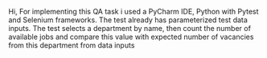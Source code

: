 Hi,
For implementing this QA task i used a PyCharm IDE, Python with Pytest and Selenium frameworks. 
The test already has parameterized test data inputs. 
The test selects a department by name, then count the number of available jobs and compare this value with expected number of vacancies from this department from data inputs
